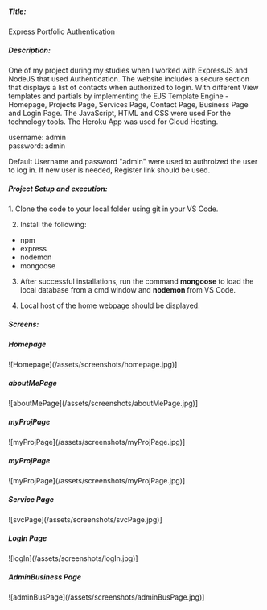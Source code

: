 <h5>Title:</h5> Express Portfolio Authentication

<h5>Description: </h5> 
<p>One of my project during my studies when I worked with ExpressJS and NodeJS that used Authentication. The website includes a secure section that displays a list of contacts when authorized to login. With different View templates and partials by implementing the EJS Template Engine - Homepage, Projects Page, Services Page, Contact Page, Business Page and Login Page. The JavaScript, HTML and CSS were used For the technology tools. The Heroku App was used for Cloud Hosting. <br>

username: admin <br>
password: admin <br>

Default Username and password "admin" were used to authroized the user to log in. If new user is needed, Register link should be used.  
</p>

<h5>Project Setup and execution: </h5>
  1. Clone the code to your local folder using git in your VS Code.

2. Install the following:
  - npm
  - express
  - nodemon
  - mongoose

3. After successful installations, run the command <strong>mongoose </strong> to load the local database from a cmd window and <strong> nodemon </strong> from VS Code.

4. Local host of the home webpage should be displayed.

<h5>Screens: </h5>
<h5>Homepage </h5>
![Homepage](/assets/screenshots/homepage.jpg)]

<h5>aboutMePage </h5>
![aboutMePage](/assets/screenshots/aboutMePage.jpg)]

<h5>myProjPage </h5>
![myProjPage](/assets/screenshots/myProjPage.jpg)]

<h5>myProjPage </h5>
![myProjPage](/assets/screenshots/myProjPage.jpg)]

<h5>Service Page </h5>
![svcPage](/assets/screenshots/svcPage.jpg)]

<h5>LogIn Page </h5>
![logIn](/assets/screenshots/logIn.jpg)]

<h5>AdminBusiness Page </h5>
![adminBusPage](/assets/screenshots/adminBusPage.jpg)]




